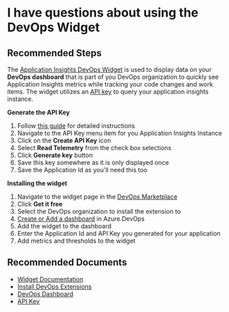 <properties 
    pageTitle="Application Insights DevOps Widget"
    description="Common solutions to setting up the DevOps Widget"
    service="microsoft.insights"
    resource="components"
    authors="debugthings"
    ms.author="jamdavi"
    articleId="insights-devopswidget"
    displayOrder="202"
    selfHelpType="generic"
    cloudEnvironments="public"
    productPesIds="15693" 
    supportTopicIds="32602222"
 />
 
# I have questions about using the DevOps Widget

## **Recommended Steps**

The [Application Insights DevOps Widget](https://marketplace.visualstudio.com/items?itemName=ms-appinsights.ApplicationInsightsWidgets) is used to display data on your **DevOps dashboard** that is part of you DevOps organization to quickly see Application Insights metrics while tracking your code changes and work items. The widget utilizes an [API key](https://dev.applicationinsights.io/documentation/Authorization/API-key-and-App-ID) to query your application insights instance.

**Generate the API Key**<br>

1. Follow [this guide](https://dev.applicationinsights.io/documentation/Authorization/API-key-and-App-ID) for detailed instructions
2. Navigate to the API Key menu item for you Application Insights Instance
3. Click on the **Create API Key** icon
4. Select **Read Telemetry** from the check box selections
5. Click **Generate key** button
6. Save this key somewhere as it is only displayed once
7. Save the Application Id as you'll need this too

**Installing the widget**<br>

1. Navigate to the widget page in the [DevOps Marketplace](https://marketplace.visualstudio.com/items?itemName=ms-appinsights.ApplicationInsightsWidgets)
2. Click **Get it free**
3. Select the DevOps organization to install the extension to
4. [Create or Add a dashboard](https://docs.microsoft.com/azure/devops/report/dashboards/dashboards?view=azure-devops) in Azure DevOps
5. Add the widget to the dashboard
6. Enter the Application Id and API Key you generated for your application
7. Add metrics and thresholds to the widget

## **Recommended Documents**

* [Widget Documentation](https://marketplace.visualstudio.com/items?itemName=ms-appinsights.ApplicationInsightsWidgets)
* [Install DevOps Extensions](https://docs.microsoft.com/azure/devops/marketplace/install-extension?view=azure-devops)<br>
* [DevOps Dashboard](https://docs.microsoft.com/azure/devops/report/dashboards/dashboards?view=azure-devops)<br>
* [API Key](https://dev.applicationinsights.io/documentation/Authorization/API-key-and-App-ID)
